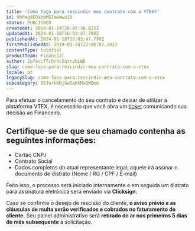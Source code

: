 ```yaml
---
title: 'Como faço para rescindir meu contrato com a VTEX?'
id: HhPeg8EOismMSImoWwaI8
status: PUBLISHED
createdAt: 2019-01-24T20:45:36.822Z
updatedAt: 2024-01-18T16:03:47.790Z
publishedAt: 2024-01-18T16:03:47.790Z
firstPublishedAt: 2019-01-24T22:00:07.201Z
contentType: tutorial
productTeam: Financial
author: 2p7evLfTcDrhc5qtrzbLWD
slug: como-faco-para-rescindir-meu-contrato-com-a-vtex
locale: pt
legacySlug: como-faco-para-rescindir-meu-contrato-com-a-vtex
subcategory: 6SJnrkKDjGwSqKkMuQMOmm
---
```


Para efetuar o cancelamento do seu contrato e deixar de utilizar a plataforma VTEX, é necessário que você abra um [ticket](https://help.vtex.com/pt/support ) comunicando sua decisão ao Financeiro.

## Certifique-se de que seu chamado contenha as seguintes informações:

- Cartão CNPJ
- Contrato Social
- Dados completos do atual representante legal, aquele irá assinar o documento de distrato (Nome / RG / CPF / E-mail)

Feito isso, o processo será iniciado internamente e em seguida um distrato para assinatura eletrônica será enviado via __Clicksign__.

Caso se confirme o desejo de rescisão do cliente, __o aviso prévio e as cláusulas de multa serão verificados e cobrados no faturamento do cliente.__ Seu painel administrativo será __retirado do ar nos primeiros 5 dias do mês subsequente__ à solicitação.
